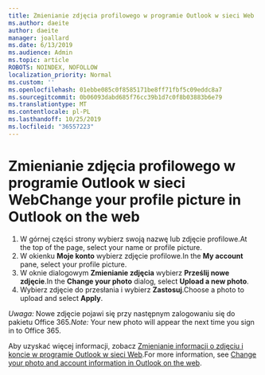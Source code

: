 ```yaml
---
title: Zmienianie zdjęcia profilowego w programie Outlook w sieci Web
ms.author: daeite
author: daeite
manager: joallard
ms.date: 6/13/2019
ms.audience: Admin
ms.topic: article
ROBOTS: NOINDEX, NOFOLLOW
localization_priority: Normal
ms.custom: ''
ms.openlocfilehash: 01ebbe085c0f8585171be8ff71fbf5c09eddc8a7
ms.sourcegitcommit: 0b06093dabd685f76cc39b1d7c0f8b03883b6e79
ms.translationtype: MT
ms.contentlocale: pl-PL
ms.lasthandoff: 10/25/2019
ms.locfileid: "36557223"
---
```

# <a name="change-your-profile-picture-in-outlook-on-the-web"></a><span data-ttu-id="9fa7c-102">Zmienianie zdjęcia profilowego w programie Outlook w sieci Web</span><span class="sxs-lookup"><span data-stu-id="9fa7c-102">Change your profile picture in Outlook on the web</span></span>

1. <span data-ttu-id="9fa7c-103">W górnej części strony wybierz swoją nazwę lub zdjęcie profilowe.</span><span class="sxs-lookup"><span data-stu-id="9fa7c-103">At the top of the page, select your name or profile picture.</span></span>
1. <span data-ttu-id="9fa7c-104">W okienku **Moje konto** wybierz zdjęcie profilowe.</span><span class="sxs-lookup"><span data-stu-id="9fa7c-104">In the **My account** pane, select your profile picture.</span></span>
1. <span data-ttu-id="9fa7c-105">W oknie dialogowym **Zmienianie zdjęcia** wybierz **Prześlij nowe zdjęcie**.</span><span class="sxs-lookup"><span data-stu-id="9fa7c-105">In the **Change your photo** dialog, select **Upload a new photo**.</span></span>
1. <span data-ttu-id="9fa7c-106">Wybierz zdjęcie do przesłania i wybierz **Zastosuj**.</span><span class="sxs-lookup"><span data-stu-id="9fa7c-106">Choose a photo to upload and select **Apply**.</span></span>

<span data-ttu-id="9fa7c-107">*Uwaga:* Nowe zdjęcie pojawi się przy następnym zalogowaniu się do pakietu Office 365.</span><span class="sxs-lookup"><span data-stu-id="9fa7c-107">*Note:* Your new photo will appear the next time you sign in to Office 365.</span></span>

<span data-ttu-id="9fa7c-108">Aby uzyskać więcej informacji, zobacz [Zmienianie informacji o zdjęciu i koncie w programie Outlook w sieci Web](https://support.office.com/article/b2dbb289-851d-4bed-93c3-3e136f5659ec).</span><span class="sxs-lookup"><span data-stu-id="9fa7c-108">For more information, see [Change your photo and account information in Outlook on the web](https://support.office.com/article/b2dbb289-851d-4bed-93c3-3e136f5659ec).</span></span>